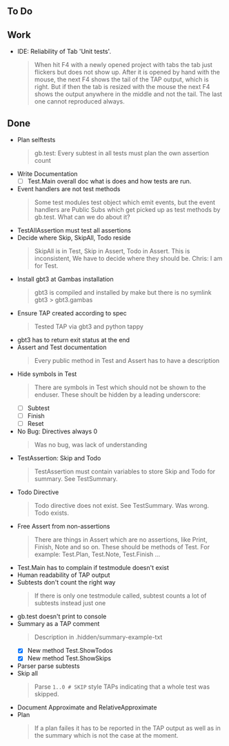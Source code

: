 ## To Do


## Work

- IDE: Reliability of Tab 'Unit tests'.
    > When hit F4 with a newly opened project with tabs the tab just flickers but does not show up. After it is opened by hand with the mouse, the next F4 shows the tail of the TAP output, which is right. But if then the tab is resized with the mouse the next F4 shows the output anywhere in the middle and not the tail. The last one cannot reproduced always.

## Done

- Plan selftests
    > gb.test: Every subtest in all tests must plan the own assertion count
- Write Documentation
    * [ ] Test.Main overall doc what is does and how tests are run.
- Event handlers are not test methods
    > Some test modules test object which emit events, but the event handlers are Public Subs which get picked up as test methods by gb.test. What can we do about it?
- TestAllAssertion must test all assertions
- Decide where Skip, SkipAll, Todo reside
    > SkipAll is in Test, Skip in Assert, Todo in Assert. This is inconsistent, We have to decide where they should be. Chris: I am for Test.
- Install gbt3 at Gambas installation
    > gbt3 is compiled and installed by make but there is no symlink gbt3 > gbt3.gambas
- Ensure TAP created according to  spec
    > Tested TAP via gbt3 and python tappy
- gbt3 has to return exit status at the end
- Assert and Test documentation
    > Every public method in Test and Assert has to have a description
- Hide symbols in Test
    > There are symbols in Test which should not be shown to the enduser. These shoult be hidden by a leading underscore:
    * [ ] Subtest
    * [ ] Finish
    * [ ] Reset
- No Bug: Directives always 0
    > Was no bug, was lack of understanding
- TestAssertion: Skip and Todo
    > TestAssertion must contain variables to store Skip and Todo for summary. See TestSummary.
- Todo Directive
    > Todo directive does not exist. See TestSummary. Was wrong. Todo exists.
- Free Assert from non-assertions
    > There are things in Assert which are no assertions, like Print, Finish, Note and so on. These should be methods of Test. For example: Test.Plan, Test.Note, Test.Finish ...
- Test.Main has to complain if testmodule doesn't exist
- Human readability of TAP output
- Subtests don't count the right way
    > If there is only one testmodule called, subtest counts a lot of subtests instead just one
- gb.test doesn't print to console
- Summary as a TAP comment
    > Description in .hidden/summary-example-txt
    * [x] New method Test.ShowTodos
    * [x] New method Test.ShowSkips
- Parser parse subtests
- Skip all
    > Parse `1..0 # SKIP` style TAPs indicating that a whole test was skipped.
- Document Approximate and RelativeApproximate
- Plan
    > If a plan failes it has to be reported in the TAP output as well as in the summary which is not the case at the moment.
